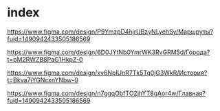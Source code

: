 # index
https://www.figma.com/design/P9YmzpD4hjrUBzyNLyehSy/Маршруты?fuid=1490942433505186569

https://www.figma.com/design/6D0JYtNb0YmrWK3RvGRM5d/Города?t=pM2RWZB8PaG1HkpZ-0

https://www.figma.com/design/xv6NplUnR7Tk5Tq0jG3WkR/История?t=Bkva7jYGNcxnYNbw-0

https://www.figma.com/design/n7ggqObfTO2jhYT8gAor4w/Главная?fuid=1490942433505186569